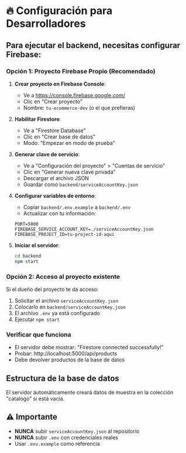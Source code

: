 # 🔥 Configuración para Desarrolladores

## Para ejecutar el backend, necesitas configurar Firebase:

### Opción 1: Proyecto Firebase Propio (Recomendado)

1. **Crear proyecto en Firebase Console**:

   - Ve a https://console.firebase.google.com/
   - Clic en "Crear proyecto"
   - Nombre: `tu-ecommerce-dev` (o el que prefieras)

2. **Habilitar Firestore**:

   - Ve a "Firestore Database"
   - Clic en "Crear base de datos"
   - Modo: "Empezar en modo de prueba"

3. **Generar clave de servicio**:

   - Ve a "Configuración del proyecto" > "Cuentas de servicio"
   - Clic en "Generar nueva clave privada"
   - Descargar el archivo JSON
   - Guardar como `backend/serviceAccountKey.json`

4. **Configurar variables de entorno**:

   - Copiar `backend/.env.example` a `backend/.env`
   - Actualizar con tu información:

   ```env
   PORT=5000
   FIREBASE_SERVICE_ACCOUNT_KEY=./serviceAccountKey.json
   FIREBASE_PROJECT_ID=tu-project-id-aqui
   ```

5. **Iniciar el servidor**:
   ```bash
   cd backend
   npm start
   ```

### Opción 2: Acceso al proyecto existente

Si el dueño del proyecto te da acceso:

1. Solicitar el archivo `serviceAccountKey.json`
2. Colocarlo en `backend/serviceAccountKey.json`
3. El archivo `.env` ya está configurado
4. Ejecutar `npm start`

### Verificar que funciona

- El servidor debe mostrar: "Firestore connected successfully!"
- Probar: http://localhost:5000/api/products
- Debe devolver productos de la base de datos

## Estructura de la base de datos

El servidor automáticamente creará datos de muestra en la colección "catalogo" si está vacía.

## ⚠️ Importante

- **NUNCA** subir `serviceAccountKey.json` al repositorio
- **NUNCA** subir `.env` con credenciales reales
- Usar `.env.example` como referencia
